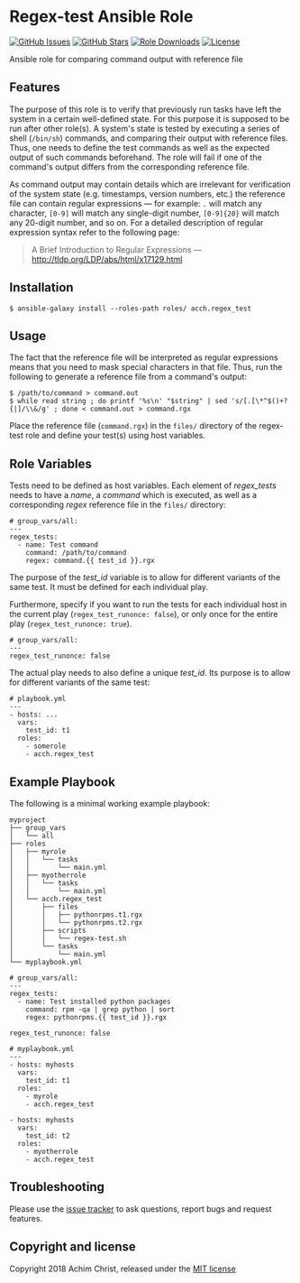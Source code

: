 Regex-test Ansible Role
=======================

[![GitHub Issues](https://img.shields.io/github/issues/acch/ansible-regex-test.svg)](https://github.com/acch/ansible-regex-test/issues) [![GitHub Stars](https://img.shields.io/github/stars/acch/ansible-regex-test.svg?label=github%20%E2%98%85)](https://github.com/acch/ansible-regex-test/) [![Role Downloads](https://img.shields.io/ansible/role/d/29537.svg)](https://galaxy.ansible.com/acch/regex_test) [![License](https://img.shields.io/github/license/acch/ansible-regex-test.svg)](LICENSE)

Ansible role for comparing command output with reference file

Features
--------

The purpose of this role is to verify that previously run tasks have left the system in a certain well-defined state. For this purpose it is supposed to be run after other role(s). A system's state is tested by executing a series of shell (`/bin/sh`) commands, and comparing their output with reference files. Thus, one needs to define the test commands as well as the expected output of such commands beforehand. The role will fail if one of the command's output differs from the corresponding reference file.

As command output may contain details which are irrelevant for verification of the system state (e.g. timestamps, version numbers, etc.) the reference file can contain regular expressions &mdash; for example: `.` will match any character, `[0-9]` will match any single-digit number, `[0-9]{20}` will match any 20-digit number, and so on. For a detailed description of regular expression syntax refer to the following page:

> A Brief Introduction to Regular Expressions &mdash;
> http://tldp.org/LDP/abs/html/x17129.html

Installation
------------

```
$ ansible-galaxy install --roles-path roles/ acch.regex_test
```

Usage
-----

The fact that the reference file will be interpreted as regular expressions means that you need to mask special characters in that file. Thus, run the following to generate a reference file from a command's output:

```
$ /path/to/command > command.out
$ while read string ; do printf '%s\n' "$string" | sed 's/[.[\*^$()+?{|]/\\&/g' ; done < command.out > command.rgx
```

Place the reference file (`command.rgx`) in the `files/` directory of the regex-test role and define your test(s) using host variables.

Role Variables
--------------

Tests need to be defined as host variables. Each element of *regex_tests* needs to have a *name*, a *command* which is executed, as well as a corresponding *regex* reference file in the `files/` directory:

```
# group_vars/all:
---
regex_tests:
  - name: Test command
    command: /path/to/command
    regex: command.{{ test_id }}.rgx
```

The purpose of the *test_id* variable is to allow for different variants of the same test. It must be defined for each individual play.

Furthermore, specify if you want to run the tests for each individual host in the current play (`regex_test_runonce: false`), or only once for the entire play (`regex_test_runonce: true`).

```
# group_vars/all:
---
regex_test_runonce: false
```

The actual play needs to also define a unique *test_id*. Its purpose is to allow for different variants of the same test:

```
# playbook.yml
---
- hosts: ...
  vars:
    test_id: t1
  roles:
    - somerole
    - acch.regex_test
```

Example Playbook
----------------

The following is a minimal working example playbook:

```
myproject
├── group_vars
│   └── all
├── roles
│   ├── myrole
│   │   └── tasks
│   │       └── main.yml
│   ├── myotherrole
│   │   └── tasks
│   │       └── main.yml
│   └── acch.regex_test
│       ├── files
│       │   ├── pythonrpms.t1.rgx
│       │   └── pythonrpms.t2.rgx
│       ├── scripts
│       │   └── regex-test.sh
│       └── tasks
│           └── main.yml
└── myplaybook.yml
```

```
# group_vars/all:
---
regex_tests:
  - name: Test installed python packages
    command: rpm -qa | grep python | sort
    regex: pythonrpms.{{ test_id }}.rgx

regex_test_runonce: false
```

```
# myplaybook.yml
---
- hosts: myhosts
  vars:
    test_id: t1
  roles:
    - myrole
    - acch.regex_test

- hosts: myhosts
  vars:
    test_id: t2
  roles:
    - myotherrole
    - acch.regex_test
```

Troubleshooting
---------------

Please use the [issue tracker](https://github.com/acch/ansible-regex-test/issues) to ask questions, report bugs and request features.


Copyright and license
---------------------

Copyright 2018 Achim Christ, released under the [MIT license](LICENSE)
